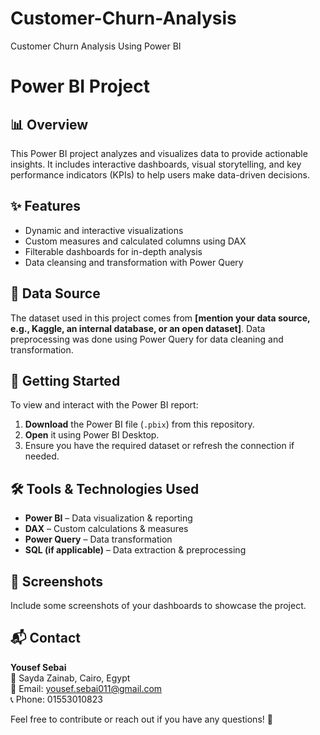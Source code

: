 # Customer-Churn-Analysis
Customer Churn Analysis Using Power BI
# Power BI Project

## 📊 Overview
This Power BI project analyzes and visualizes data to provide actionable insights. It includes interactive dashboards, visual storytelling, and key performance indicators (KPIs) to help users make data-driven decisions.

## ✨ Features
- Dynamic and interactive visualizations
- Custom measures and calculated columns using DAX
- Filterable dashboards for in-depth analysis
- Data cleansing and transformation with Power Query

## 📂 Data Source
The dataset used in this project comes from **[mention your data source, e.g., Kaggle, an internal database, or an open dataset]**. Data preprocessing was done using Power Query for data cleaning and transformation.

## 🚀 Getting Started
To view and interact with the Power BI report:
1. **Download** the Power BI file (`.pbix`) from this repository.
2. **Open** it using Power BI Desktop.
3. Ensure you have the required dataset or refresh the connection if needed.

## 🛠️ Tools & Technologies Used
- **Power BI** – Data visualization & reporting
- **DAX** – Custom calculations & measures
- **Power Query** – Data transformation
- **SQL (if applicable)** – Data extraction & preprocessing

## 📸 Screenshots
Include some screenshots of your dashboards to showcase the project.

## 📬 Contact
**Yousef Sebai**  
📍 Sayda Zainab, Cairo, Egypt  
📧 Email: yousef.sebai011@gmail.com  
📞 Phone: 01553010823  

Feel free to contribute or reach out if you have any questions! 🚀

